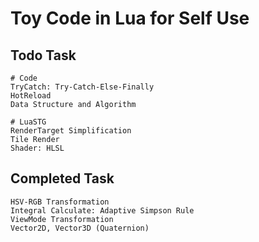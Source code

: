 # Toy Code in Lua for Self Use

## Todo Task

```
# Code
TryCatch: Try-Catch-Else-Finally
HotReload
Data Structure and Algorithm
```

```
# LuaSTG
RenderTarget Simplification
Tile Render
Shader: HLSL
```

## Completed Task

```
HSV-RGB Transformation
Integral Calculate: Adaptive Simpson Rule
ViewMode Transformation
Vector2D, Vector3D (Quaternion)
```